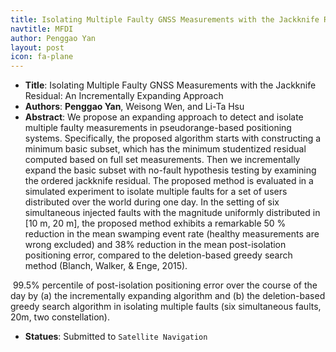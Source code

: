```yaml
---
title: Isolating Multiple Faulty GNSS Measurements with the Jackknife Residual - An Incrementally Expanding Approach
navtitle: MFDI
author: Penggao Yan
layout: post
icon: fa-plane
---
```


- **Title**: Isolating Multiple Faulty GNSS Measurements with the Jackknife Residual: An Incrementally Expanding Approach
- **Authors**: **Penggao Yan**, Weisong Wen, and Li-Ta Hsu
- **Abstract**: We propose an expanding approach to detect and isolate multiple faulty measurements in pseudorange-based positioning systems. Specifically, the proposed algorithm starts with constructing a minimum basic subset, which has the minimum studentized residual computed based on full set measurements. Then we incrementally expand the basic subset with no-fault hypothesis testing by examining the ordered jackknife residual. The proposed method is evaluated in a simulated experiment to isolate multiple faults for a set of users distributed over the world during one day. In the setting of six simultaneous injected faults with the magnitude uniformly distributed in [10 m, 20 m], the proposed method exhibits a remarkable 50 % reduction in the mean swamping event rate (healthy measurements are wrong excluded) and 38% reduction in the mean post-isolation positioning error, compared to the deletion-based greedy search method (Blanch, Walker, & Enge, 2015).

<span class="image fit"><img src="{{ 'assets/images/MFDI_compare.jpg' | relative_url }}" alt="" /></span>
99.5% percentile of post-isolation positioning error over the course of the day by (a) the incrementally expanding algorithm and (b) the deletion-based greedy search algorithm in isolating multiple faults (six simultaneous faults, 20m, two constellation).

- **Statues**: Submitted to `Satellite Navigation`